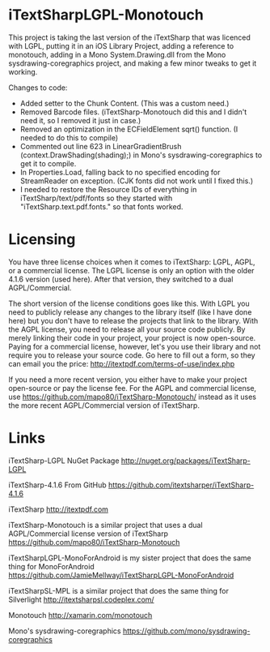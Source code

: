 iTextSharpLGPL-Monotouch
========================
This project is taking the last version of the iTextSharp that was licenced with LGPL, putting it 
in an iOS Library Project, adding a reference to monotouch, adding in a Mono System.Drawing.dll 
from the Mono sysdrawing-coregraphics project, and making a few minor tweaks to get it working.

Changes to code:
- Added setter to the Chunk Content.  (This was a custom need.) 
- Removed Barcode files.  (iTextSharp-Monotouch did this and I didn't need it, so I removed it just in case.)
- Removed an optimization in the ECFieldElement sqrt() function.  (I needed to do this to compile) 
- Commented out line 623 in LinearGradientBrush (context.DrawShading(shading);) in Mono's sysdrawing-coregraphics to get it to compile.
- In Properties.Load, falling back to no specified encoding for StreamReader on exception.  (CJK fonts did not work until I fixed this.)
- I needed to restore the Resource IDs of everything in iTextSharp/text/pdf/fonts so they started with "iTextSharp.text.pdf.fonts." so that fonts worked.

Licensing
=========
You have three license choices when it comes to iTextSharp: LGPL, AGPL, or a commercial license. The LGPL license is only an option with the older 4.1.6 version (used here). After that version, they switched to a dual AGPL/Commercial.

The short version of the license conditions goes like this. With LGPL you need to publicly release any changes to the library itself (like I have done here) but you don't have to release the projects that link to the library. With the AGPL license, you need to release all your source code publicly. By merely linking their code in your project, your project is now open-source. Paying for a commercial license, however, let's you use their library and not require you to release your source code. Go here to fill out a form, so they can email you the price: http://itextpdf.com/terms-of-use/index.php

If you need a more recent version, you either have to make your project open-source or pay the license fee.  For the AGPL and commercial license, use https://github.com/mapo80/iTextSharp-Monotouch/ instead as it uses the more recent AGPL/Commercial version of iTextSharp. 

Links
=====
iTextSharp-LGPL NuGet Package
http://nuget.org/packages/iTextSharp-LGPL

iTextSharp-4.1.6 From GitHub
https://github.com/itextsharper/iTextSharp-4.1.6

iTextSharp
http://itextpdf.com

iTextSharp-Monotouch is a similar project that uses a dual AGPL/Commercial license version of iTextSharp
https://github.com/mapo80/iTextSharp-Monotouch

iTextSharpLGPL-MonoForAndroid is my sister project that does the same thing for MonoForAndroid
https://github.com/JamieMellway/iTextSharpLGPL-MonoForAndroid

iTextSharpSL-MPL is a similar project that does the same thing for Silverlight
http://itextsharpsl.codeplex.com/

Monotouch
http://xamarin.com/monotouch

Mono's sysdrawing-coregraphics
https://github.com/mono/sysdrawing-coregraphics